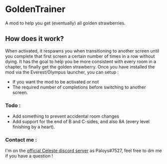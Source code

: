 ﻿# GoldenTrainer
A mod to help you get (eventually) all golden strawberries.


## How does it work?
When activated, it respawns you when transitioning to another screen until you complete that first screen a certain number of times in a row without dying. It has the goal to help you be more consistent with every room in a chapter, to finally get the golden strawberry.
Once you have installed the mod via the Everest/Olympus launcher, you can setup : 
- If you want the mod to be activated or not
- The required number of completions before switching to another screen.

### Todo :
- Add something to prevent accidental room changes
- Add support for the end of B and C-sides, and also 8A (every level finishing by a heart).

### Contact me :
I'm on the [official Celeste discord server](https://discord.gg/6qjaePQ) as Paloys#7527, feel free to dm me if you have a question !